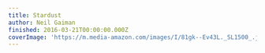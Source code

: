 ```yaml
---
title: Stardust
author: Neil Gaiman
finished: 2016-03-21T00:00:00.000Z
coverImage: 'https://m.media-amazon.com/images/I/81gk--Ev43L._SL1500_.jpg'
---
```

